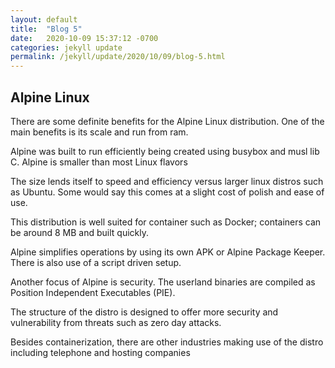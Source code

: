 ```yaml
---
layout: default
title:  "Blog 5"
date:   2020-10-09 15:37:12 -0700
categories: jekyll update
permalink: /jekyll/update/2020/10/09/blog-5.html
---
```


## Alpine Linux


There are some definite benefits for the Alpine Linux distribution. One of the main benefits is its scale and run from ram.

Alpine was built to run efficiently being created using busybox and musl lib C. Alpine is smaller than most Linux flavors

The size lends itself to speed and efficiency versus larger linux distros such as Ubuntu. Some would say this comes at a slight cost of polish and ease of use.

This distribution is well suited for container such as Docker; containers can be around 8 MB and built quickly.

Alpine simplifies operations by using its own APK or Alpine Package Keeper. There is also use of a script driven setup.

Another focus of Alpine is security. The userland binaries are compiled as Position Independent Executables (PIE).

The structure of the distro is designed to offer more security and vulnerability from threats such as zero day attacks.

Besides containerization, there are other industries  making use of the distro including telephone and hosting companies

